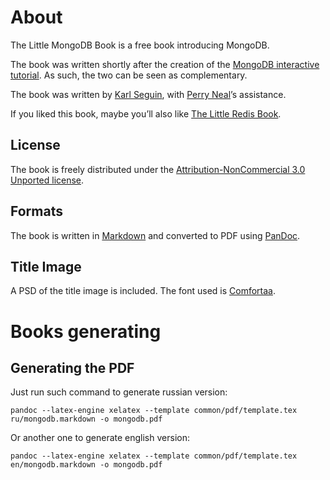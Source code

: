 # About ##

The Little MongoDB Book is a free book introducing MongoDB.

The book was written shortly after the creation of the [MongoDB interactive tutorial](http://mongly.com). As such, the two can be seen as complementary.

The book was written by [Karl Seguin](http://openmymind.net), with [Perry Neal](http://twitter.com/perryneal)’s assistance.

If you liked this book, maybe you’ll also like [The Little Redis Book](http://openmymind.net/2012/1/23/The-Little-Redis-Book/).

## License ##

The book is freely distributed under the [Attribution-NonCommercial 3.0 Unported license](<http://creativecommons.org/licenses/by-nc/3.0/legalcode>).

## Formats ##

The book is written in [Markdown](http://daringfireball.net/projects/markdown/) and converted to PDF using [PanDoc](http://johnmacfarlane.net/pandoc/).

## Title Image ##

A PSD of the title image is included. The font used is [Comfortaa](http://www.dafont.com/comfortaa.font).

# Books generating

## Generating the PDF ##

Just run such command to generate russian version:

	pandoc --latex-engine xelatex --template common/pdf/template.tex ru/mongodb.markdown -o mongodb.pdf

Or another one to generate english version:

	pandoc --latex-engine xelatex --template common/pdf/template.tex en/mongodb.markdown -o mongodb.pdf
